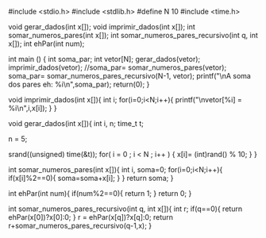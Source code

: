 #include <stdio.h>
#include <stdlib.h>
#define N 10
#include <time.h>



void gerar_dados(int x[]);
void imprimir_dados(int x[]);
int somar_numeros_pares(int x[]);
int somar_numeros_pares_recursivo(int q, int x[]);
int ehPar(int num);


int main () {
  int soma_par;
  int vetor[N];
  gerar_dados(vetor);
  imprimir_dados(vetor);
  //soma_par= somar_numeros_pares(vetor);
  soma_par= somar_numeros_pares_recursivo(N-1, vetor);
  printf("\nA soma dos pares eh: %i\n",soma_par);
  return(0);
}

void imprimir_dados(int x[]){
	int i;
	for(i=0;i<N;i++){
		printf("\nvetor[%i] = %i\n",i,x[i]);
	}
}

void gerar_dados(int x[]){
	int i, n;
  time_t t;
   
   n = 5;
   
   srand((unsigned) time(&t));
   for( i = 0 ; i < N ; i++ ) {
      x[i]= (int)rand() % 10;
   }
}

int somar_numeros_pares(int x[]){
	int i, soma=0;
	for(i=0;i<N;i++){
    if(x[i]%2==0){
     		soma=soma+x[i]; 
    }
	}
	return soma;
}

int ehPar(int num){
  if(num%2==0){
    return 1;
  }
  return 0;
}

int somar_numeros_pares_recursivo(int q, int x[]){
  int r;
	if(q==0){
		return ehPar(x[0])?x[0]:0;
	}
  r = ehPar(x[q])?x[q]:0;
	return r+somar_numeros_pares_recursivo(q-1,x);
}
